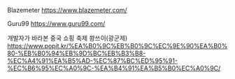 Blazemeter
https://www.blazemeter.com/

Guru99
https://www.guru99.com/


개발자가 바라본 중국 쇼핑 축제 쐉쓰이(광군제)
https://www.popit.kr/%EA%B0%9C%EB%B0%9C%EC%9E%90%EA%B0%80-%EB%B0%94%EB%9D%BC%EB%B3%B8-%EC%A4%91%EA%B5%AD-%EC%87%BC%ED%95%91-%EC%B6%95%EC%A0%9C-%EA%B4%91%EA%B5%B0%EC%A0%9C/
